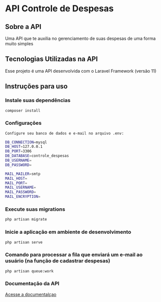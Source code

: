 # API Controle de Despesas

## Sobre a API
Uma API que te auxilia no gerenciamento de suas despesas de uma forma muito simples

## Tecnologias Utilizadas na API
Esse projeto é uma API desenvolvida com o Laravel Framework (versão 11)

## Instruções para uso

### Instale suas dependências
```bash
composer install
```

### Configurações
```bash
Configure seu banco de dados e e-mail no arquivo .env:

DB_CONNECTION=mysql
DB_HOST=127.0.0.1
DB_PORT=3306
DB_DATABASE=controle_despesas
DB_USERNAME=
DB_PASSWORD=

MAIL_MAILER=smtp
MAIL_HOST=
MAIL_PORT=
MAIL_USERNAME=
MAIL_PASSWORD=
MAIL_ENCRYPTION=
```

### Execute suas migrations
```bash
php artisan migrate
```

### Inicie a aplicação em ambiente de desenvolvimento
```bash
php artisan serve
```

### Comando para processar a fila que enviará um e-mail ao usuário (na função de cadastrar despesas)
```bash
php artisan queue:work
```

### Documentação da API
[Acesse a documentalçao](https://documenter.getpostman.com/view/19094673/2sAXjQ3AgV)
